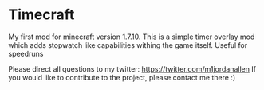 # Timecraft
My first mod for minecraft version 1.7.10.  This is a simple timer overlay mod which adds stopwatch like capabilities withing the game itself.  Useful for speedruns


Please direct all questions to my twitter: https://twitter.com/m1jordanallen
If you would like to contribute to the project, please contact me there :)

